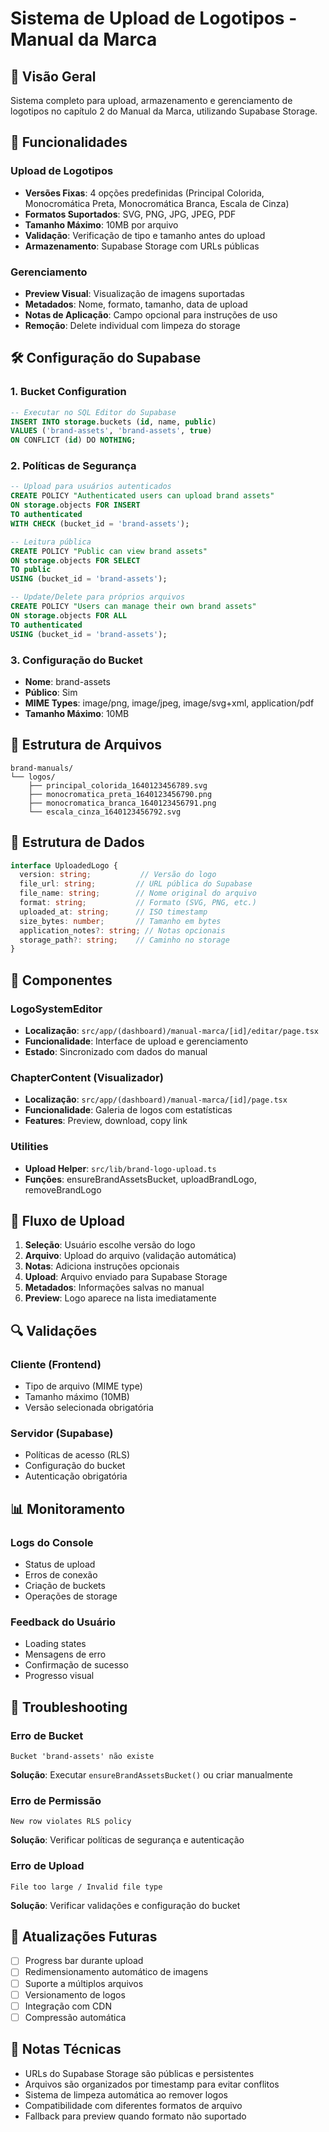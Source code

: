 # Sistema de Upload de Logotipos - Manual da Marca

## 📁 Visão Geral

Sistema completo para upload, armazenamento e gerenciamento de logotipos no capítulo 2 do Manual da Marca, utilizando Supabase Storage.

## 🚀 Funcionalidades

### Upload de Logotipos
- **Versões Fixas**: 4 opções predefinidas (Principal Colorida, Monocromática Preta, Monocromática Branca, Escala de Cinza)
- **Formatos Suportados**: SVG, PNG, JPG, JPEG, PDF
- **Tamanho Máximo**: 10MB por arquivo
- **Validação**: Verificação de tipo e tamanho antes do upload
- **Armazenamento**: Supabase Storage com URLs públicas

### Gerenciamento
- **Preview Visual**: Visualização de imagens suportadas
- **Metadados**: Nome, formato, tamanho, data de upload
- **Notas de Aplicação**: Campo opcional para instruções de uso
- **Remoção**: Delete individual com limpeza do storage

## 🛠️ Configuração do Supabase

### 1. Bucket Configuration
```sql
-- Executar no SQL Editor do Supabase
INSERT INTO storage.buckets (id, name, public)
VALUES ('brand-assets', 'brand-assets', true)
ON CONFLICT (id) DO NOTHING;
```

### 2. Políticas de Segurança
```sql
-- Upload para usuários autenticados
CREATE POLICY "Authenticated users can upload brand assets" 
ON storage.objects FOR INSERT 
TO authenticated 
WITH CHECK (bucket_id = 'brand-assets');

-- Leitura pública
CREATE POLICY "Public can view brand assets" 
ON storage.objects FOR SELECT 
TO public 
USING (bucket_id = 'brand-assets');

-- Update/Delete para próprios arquivos
CREATE POLICY "Users can manage their own brand assets" 
ON storage.objects FOR ALL 
TO authenticated 
USING (bucket_id = 'brand-assets');
```

### 3. Configuração do Bucket
- **Nome**: brand-assets
- **Público**: Sim
- **MIME Types**: image/png, image/jpeg, image/svg+xml, application/pdf
- **Tamanho Máximo**: 10MB

## 📂 Estrutura de Arquivos

```
brand-manuals/
└── logos/
    ├── principal_colorida_1640123456789.svg
    ├── monocromatica_preta_1640123456790.png
    ├── monocromatica_branca_1640123456791.png
    └── escala_cinza_1640123456792.svg
```

## 💾 Estrutura de Dados

```typescript
interface UploadedLogo {
  version: string;           // Versão do logo
  file_url: string;         // URL pública do Supabase
  file_name: string;        // Nome original do arquivo
  format: string;           // Formato (SVG, PNG, etc.)
  uploaded_at: string;      // ISO timestamp
  size_bytes: number;       // Tamanho em bytes
  application_notes?: string; // Notas opcionais
  storage_path?: string;    // Caminho no storage
}
```

## 🔧 Componentes

### LogoSystemEditor
- **Localização**: `src/app/(dashboard)/manual-marca/[id]/editar/page.tsx`
- **Funcionalidade**: Interface de upload e gerenciamento
- **Estado**: Sincronizado com dados do manual

### ChapterContent (Visualizador)
- **Localização**: `src/app/(dashboard)/manual-marca/[id]/page.tsx`
- **Funcionalidade**: Galeria de logos com estatísticas
- **Features**: Preview, download, copy link

### Utilities
- **Upload Helper**: `src/lib/brand-logo-upload.ts`
- **Funções**: ensureBrandAssetsBucket, uploadBrandLogo, removeBrandLogo

## 🎯 Fluxo de Upload

1. **Seleção**: Usuário escolhe versão do logo
2. **Arquivo**: Upload do arquivo (validação automática)
3. **Notas**: Adiciona instruções opcionais
4. **Upload**: Arquivo enviado para Supabase Storage
5. **Metadados**: Informações salvas no manual
6. **Preview**: Logo aparece na lista imediatamente

## 🔍 Validações

### Cliente (Frontend)
- Tipo de arquivo (MIME type)
- Tamanho máximo (10MB)
- Versão selecionada obrigatória

### Servidor (Supabase)
- Políticas de acesso (RLS)
- Configuração do bucket
- Autenticação obrigatória

## 📊 Monitoramento

### Logs do Console
- Status de upload
- Erros de conexão
- Criação de buckets
- Operações de storage

### Feedback do Usuário
- Loading states
- Mensagens de erro
- Confirmação de sucesso
- Progresso visual

## 🚨 Troubleshooting

### Erro de Bucket
```
Bucket 'brand-assets' não existe
```
**Solução**: Executar `ensureBrandAssetsBucket()` ou criar manualmente

### Erro de Permissão
```
New row violates RLS policy
```
**Solução**: Verificar políticas de segurança e autenticação

### Erro de Upload
```
File too large / Invalid file type
```
**Solução**: Verificar validações e configuração do bucket

## 🔄 Atualizações Futuras

- [ ] Progress bar durante upload
- [ ] Redimensionamento automático de imagens
- [ ] Suporte a múltiplos arquivos
- [ ] Versionamento de logos
- [ ] Integração com CDN
- [ ] Compressão automática

## 📝 Notas Técnicas

- URLs do Supabase Storage são públicas e persistentes
- Arquivos são organizados por timestamp para evitar conflitos
- Sistema de limpeza automática ao remover logos
- Compatibilidade com diferentes formatos de arquivo
- Fallback para preview quando formato não suportado
